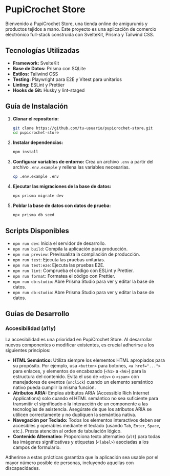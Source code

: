 # PupiCrochet Store

Bienvenido a PupiCrochet Store, una tienda online de amigurumis y productos tejidos a mano. Este proyecto es una aplicación de comercio electrónico full-stack construida con SvelteKit, Prisma y Tailwind CSS.

## Tecnologías Utilizadas

- **Framework:** SvelteKit
- **Base de Datos:** Prisma con SQLite
- **Estilos:** Tailwind CSS
- **Testing:** Playwright para E2E y Vitest para unitarios
- **Linting:** ESLint y Prettier
- **Hooks de Git:** Husky y lint-staged

## Guía de Instalación

1.  **Clonar el repositorio:**

    ```bash
    git clone https://github.com/tu-usuario/pupicrochet-store.git
    cd pupicrochet-store
    ```

2.  **Instalar dependencias:**

    ```bash
    npm install
    ```

3.  **Configurar variables de entorno:**
    Crea un archivo `.env` a partir del archivo `.env.example` y rellena las variables necesarias.

    ```bash
    cp .env.example .env
    ```

4.  **Ejecutar las migraciones de la base de datos:**

    ```bash
    npx prisma migrate dev
    ```

5.  **Poblar la base de datos con datos de prueba:**
    ```bash
    npx prisma db seed
    ```

## Scripts Disponibles

- `npm run dev`: Inicia el servidor de desarrollo.
- `npm run build`: Compila la aplicación para producción.
- `npm run preview`: Previsualiza la compilación de producción.
- `npm run test`: Ejecuta las pruebas unitarias.
- `npm run test:e2e`: Ejecuta las pruebas E2E.
- `npm run lint`: Comprueba el código con ESLint y Prettier.
- `npm run format`: Formatea el código con Prettier.
- `npm run db:studio`: Abre Prisma Studio para ver y editar la base de datos.
- `npm run db:studio`: Abre Prisma Studio para ver y editar la base de datos.

## Guías de Desarrollo

### Accesibilidad (a11y)

La accesibilidad es una prioridad en PupiCrochet Store. Al desarrollar nuevos componentes o modificar existentes, es crucial adherirse a los siguientes principios:

- **HTML Semántico:** Utiliza siempre los elementos HTML apropiados para su propósito. Por ejemplo, usa `<button>` para botones, `<a href="...">` para enlaces, y elementos de encabezado (`<h1>` a `<h6>`) para la estructura del contenido. Evita el uso de `<div>` o `<span>` con manejadores de eventos (`onclick`) cuando un elemento semántico nativo pueda cumplir la misma función.
- **Atributos ARIA:** Emplea atributos ARIA (Accessible Rich Internet Applications) solo cuando el HTML semántico no sea suficiente para transmitir el significado o la interacción de un componente a las tecnologías de asistencia. Asegúrate de que los atributos ARIA se utilicen correctamente y no dupliquen la semántica nativa.
- **Navegación por Teclado:** Todos los elementos interactivos deben ser accesibles y operables mediante el teclado (usando `Tab`, `Enter`, `Space`, etc.). Presta atención al orden de tabulación lógico.
- **Contenido Alternativo:** Proporciona texto alternativo (`alt`) para todas las imágenes significativas y etiquetas (`<label>`) asociadas a los campos de formulario.

Adherirse a estas prácticas garantiza que la aplicación sea usable por el mayor número posible de personas, incluyendo aquellas con discapacidades.

